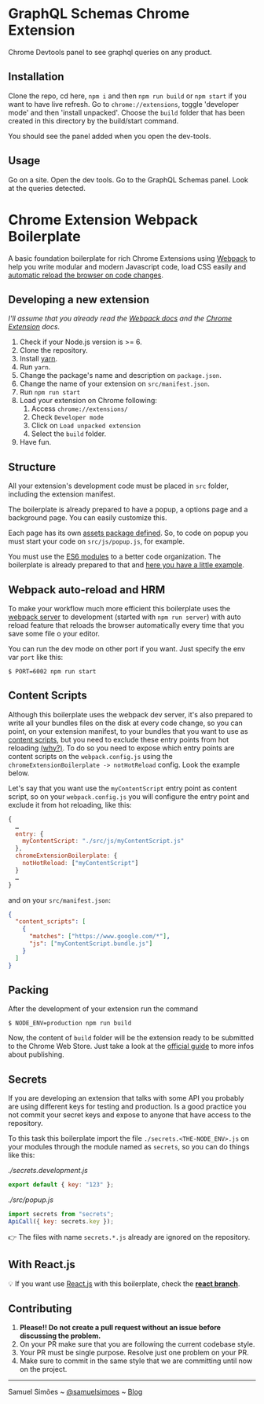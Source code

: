 # GraphQL Schemas Chrome Extension

Chrome Devtools panel to see graphql queries on any product.

## Installation

Clone the repo, cd here, `npm i` and then `npm run build` or `npm start` if you want to have live refresh.
Go to `chrome://extensions`, toggle 'developer mode' and then 'install unpacked'. Choose the `build` folder that has been created in this directory by the build/start command.

You should see the panel added when you open the dev-tools.

## Usage

Go on a site. Open the dev tools. Go to the GraphQL Schemas panel. Look at the queries detected.










# Chrome Extension Webpack Boilerplate

A basic foundation boilerplate for rich Chrome Extensions using [Webpack](https://webpack.github.io/) to help you write modular and modern Javascript code, load CSS easily and [automatic reload the browser on code changes](https://webpack.github.io/docs/webpack-dev-server.html#automatic-refresh).

## Developing a new extension
_I'll assume that you already read the [Webpack docs](https://webpack.github.io/docs) and the [Chrome Extension](https://developer.chrome.com/extensions/getstarted) docs._


1. Check if your Node.js version is >= 6.
2. Clone the repository.
3. Install [yarn](https://yarnpkg.com/lang/en/docs/install/).
4. Run `yarn`.
5. Change the package's name and description on `package.json`.
6. Change the name of your extension on `src/manifest.json`.
7. Run `npm run start`
8. Load your extension on Chrome following:
    1. Access `chrome://extensions/`
    2. Check `Developer mode`
    3. Click on `Load unpacked extension`
    4. Select the `build` folder.
8. Have fun.

## Structure
All your extension's development code must be placed in `src` folder, including the extension manifest.

The boilerplate is already prepared to have a popup, a options page and a background page. You can easily customize this.

Each page has its own [assets package defined](https://github.com/samuelsimoes/chrome-extension-webpack-boilerplate/blob/master/webpack.config.js#L16-L20). So, to code on popup you must start your code on `src/js/popup.js`, for example.

You must use the [ES6 modules](https://developer.mozilla.org/en-US/docs/Web/JavaScript/Reference/Statements/import) to a better code organization. The boilerplate is already prepared to that and [here you have a little example](https://github.com/samuelsimoes/chrome-extension-webpack-boilerplate/blob/master/src/js/popup.js#L2-L4).

## Webpack auto-reload and HRM
To make your workflow much more efficient this boilerplate uses the [webpack server](https://webpack.github.io/docs/webpack-dev-server.html) to development (started with `npm run server`) with auto reload feature that reloads the browser automatically every time that you save some file o your editor.

You can run the dev mode on other port if you want. Just specify the env var `port` like this:

```
$ PORT=6002 npm run start
```

## Content Scripts

Although this boilerplate uses the webpack dev server, it's also prepared to write all your bundles files on the disk at every code change, so you can point, on your extension manifest, to your bundles that you want to use as [content scripts](https://developer.chrome.com/extensions/content_scripts), but you need to exclude these entry points from hot reloading [(why?)](https://github.com/samuelsimoes/chrome-extension-webpack-boilerplate/issues/4#issuecomment-261788690). To do so you need to expose which entry points are content scripts on the `webpack.config.js` using the `chromeExtensionBoilerplate -> notHotReload` config. Look the example below.

Let's say that you want use the `myContentScript` entry point as content script, so on your `webpack.config.js` you will configure the entry point and exclude it from hot reloading, like this:

```js
{
  …
  entry: {
    myContentScript: "./src/js/myContentScript.js"
  },
  chromeExtensionBoilerplate: {
    notHotReload: ["myContentScript"]
  }
  …
}
```

and on your `src/manifest.json`:

```json
{
  "content_scripts": [
    {
      "matches": ["https://www.google.com/*"],
      "js": ["myContentScript.bundle.js"]
    }
  ]
}

```

## Packing
After the development of your extension run the command

```
$ NODE_ENV=production npm run build
```
Now, the content of `build` folder will be the extension ready to be submitted to the Chrome Web Store. Just take a look at the [official guide](https://developer.chrome.com/webstore/publish) to more infos about publishing.

## Secrets
If you are developing an extension that talks with some API you probably are using different keys for testing and production. Is a good practice you not commit your secret keys and expose to anyone that have access to the repository.

To this task this boilerplate import the file `./secrets.<THE-NODE_ENV>.js` on your modules through the module named as `secrets`, so you can do things like this:

_./secrets.development.js_

```js
export default { key: "123" };
```

_./src/popup.js_

```js
import secrets from "secrets";
ApiCall({ key: secrets.key });
```
:point_right: The files with name `secrets.*.js` already are ignored on the repository.

## With React.js
:bulb: If you want use [React.js](https://facebook.github.io/react/) with this boilerplate, check the **[react branch](https://github.com/samuelsimoes/chrome-extension-webpack-boilerplate/tree/react)**.


## Contributing

1. **Please!! Do not create a pull request without an issue before discussing the problem.**
2. On your PR make sure that you are following the current codebase style.
3. Your PR must be single purpose. Resolve just one problem on your PR.
4. Make sure to commit in the same style that we are committing until now on the project.

-------------
Samuel Simões ~ [@samuelsimoes](https://twitter.com/samuelsimoes) ~ [Blog](http://blog.samuelsimoes.com/)
